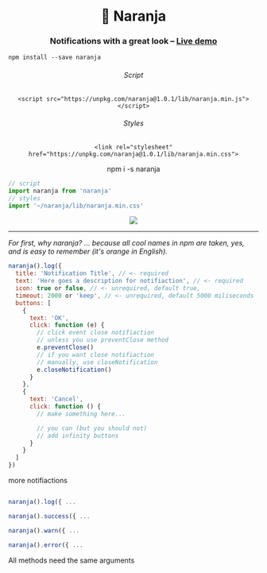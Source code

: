 


<h1 align="center">🍊 Naranja</h1>

<h3 align="center">Notifications with a great look – <a href="https://e1016.github.io/naranja-demo/">Live demo</a></h3>


`npm install --save naranja`


<h6 align="center">Script</h6>
<p align="center">
<code>&lt;script src="https://unpkg.com/naranja@1.0.1/lib/naranja.min.js">&lt;/script&gt;</code>
</p>
<h6 align="center">Styles</h6>
<p align="center">
<code>&lt;link rel="stylesheet" href="https://unpkg.com/naranja@1.0.1/lib/naranja.min.css"&gt;</code>
</p>
<p align="center">npm i -s naranja</p>


```js
// script
import naranja from 'naranja'
// styles
import '~/naranja/lib/naranja.min.css'
```
<p align="center">
  <img src="https://i.imgur.com/8vWYkFd.gif" />
<p>

---

_For first, why naranja? ... because all cool names in npm are taken, yes, and is easy to remember (it's orange in English)._

```js
naranja().log({
  title: 'Notification Title', // <- required
  text: 'Here goes a description for notifiaction', // <- required
  icon: true or false, // <- unrequired, default true,
  timeout: 2000 or 'keep', // <- unrequired, default 5000 miliseconds
  buttons: [
    {
      text: 'OK',
      click: function (e) {
        // click event close notifiaction
        // unless you use preventClose method
        e.preventClose()
        // if you want close notifiaction
        // manually, use closeNotification
        e.closeNotification()
      }
    },
    {
      text: 'Cancel',
      click: function () {
        // make something here...

        // you can (but you should not)
        // add infinity buttons
      }
    }
  ]
})
```

more notifiactions

```js

naranja().log({ ...

naranja().success({ ...

naranja().warn({ ...

naranja().error({ ...

```

All methods need the same arguments

